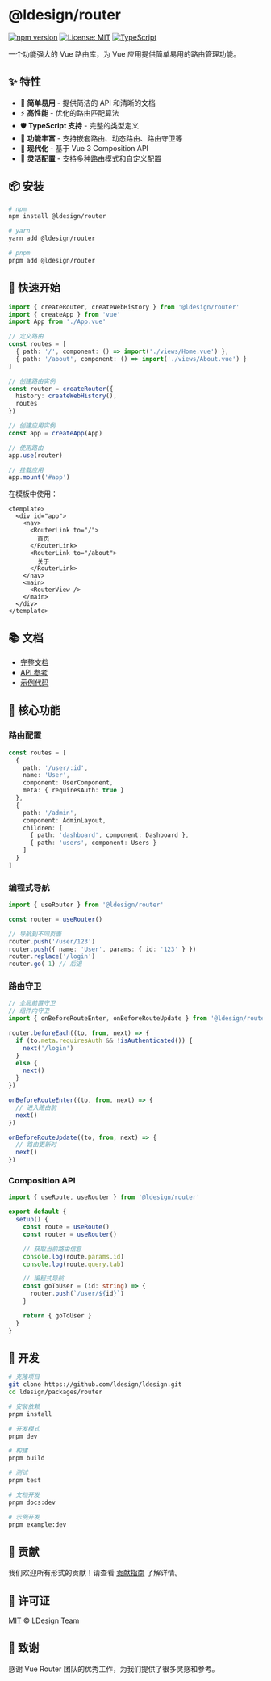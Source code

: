 # @ldesign/router

[![npm version](https://badge.fury.io/js/%40ldesign%2Frouter.svg)](https://badge.fury.io/js/%40ldesign%2Frouter)
[![License: MIT](https://img.shields.io/badge/License-MIT-yellow.svg)](https://opensource.org/licenses/MIT)
[![TypeScript](https://img.shields.io/badge/%3C%2F%3E-TypeScript-%230074c1.svg)](http://www.typescriptlang.org/)

一个功能强大的 Vue 路由库，为 Vue 应用提供简单易用的路由管理功能。

## ✨ 特性

- 🚀 **简单易用** - 提供简洁的 API 和清晰的文档
- ⚡️ **高性能** - 优化的路由匹配算法
- 🛡️ **TypeScript 支持** - 完整的类型定义
- 🔧 **功能丰富** - 支持嵌套路由、动态路由、路由守卫等
- 📱 **现代化** - 基于 Vue 3 Composition API
- 🎨 **灵活配置** - 支持多种路由模式和自定义配置

## 📦 安装

```bash
# npm
npm install @ldesign/router

# yarn
yarn add @ldesign/router

# pnpm
pnpm add @ldesign/router
```

## 🚀 快速开始

```typescript
import { createRouter, createWebHistory } from '@ldesign/router'
import { createApp } from 'vue'
import App from './App.vue'

// 定义路由
const routes = [
  { path: '/', component: () => import('./views/Home.vue') },
  { path: '/about', component: () => import('./views/About.vue') }
]

// 创建路由实例
const router = createRouter({
  history: createWebHistory(),
  routes
})

// 创建应用实例
const app = createApp(App)

// 使用路由
app.use(router)

// 挂载应用
app.mount('#app')
```

在模板中使用：

```vue
<template>
  <div id="app">
    <nav>
      <RouterLink to="/">
        首页
      </RouterLink>
      <RouterLink to="/about">
        关于
      </RouterLink>
    </nav>
    <main>
      <RouterView />
    </main>
  </div>
</template>
```

## 📚 文档

- [完整文档](https://ldesign.github.io/router/)
- [API 参考](https://ldesign.github.io/router/api/)
- [示例代码](https://ldesign.github.io/router/examples/)

## 🎯 核心功能

### 路由配置

```typescript
const routes = [
  {
    path: '/user/:id',
    name: 'User',
    component: UserComponent,
    meta: { requiresAuth: true }
  },
  {
    path: '/admin',
    component: AdminLayout,
    children: [
      { path: 'dashboard', component: Dashboard },
      { path: 'users', component: Users }
    ]
  }
]
```

### 编程式导航

```typescript
import { useRouter } from '@ldesign/router'

const router = useRouter()

// 导航到不同页面
router.push('/user/123')
router.push({ name: 'User', params: { id: '123' } })
router.replace('/login')
router.go(-1) // 后退
```

### 路由守卫

```typescript
// 全局前置守卫
// 组件内守卫
import { onBeforeRouteEnter, onBeforeRouteUpdate } from '@ldesign/router'

router.beforeEach((to, from, next) => {
  if (to.meta.requiresAuth && !isAuthenticated()) {
    next('/login')
  }
  else {
    next()
  }
})

onBeforeRouteEnter((to, from, next) => {
  // 进入路由前
  next()
})

onBeforeRouteUpdate((to, from, next) => {
  // 路由更新时
  next()
})
```

### Composition API

```typescript
import { useRoute, useRouter } from '@ldesign/router'

export default {
  setup() {
    const route = useRoute()
    const router = useRouter()

    // 获取当前路由信息
    console.log(route.params.id)
    console.log(route.query.tab)

    // 编程式导航
    const goToUser = (id: string) => {
      router.push(`/user/${id}`)
    }

    return { goToUser }
  }
}
```

## 🔧 开发

```bash
# 克隆项目
git clone https://github.com/ldesign/ldesign.git
cd ldesign/packages/router

# 安装依赖
pnpm install

# 开发模式
pnpm dev

# 构建
pnpm build

# 测试
pnpm test

# 文档开发
pnpm docs:dev

# 示例开发
pnpm example:dev
```

## 🤝 贡献

我们欢迎所有形式的贡献！请查看 [贡献指南](../../CONTRIBUTING.md) 了解详情。

## 📄 许可证

[MIT](./LICENSE) © LDesign Team

## 🙏 致谢

感谢 Vue Router 团队的优秀工作，为我们提供了很多灵感和参考。
